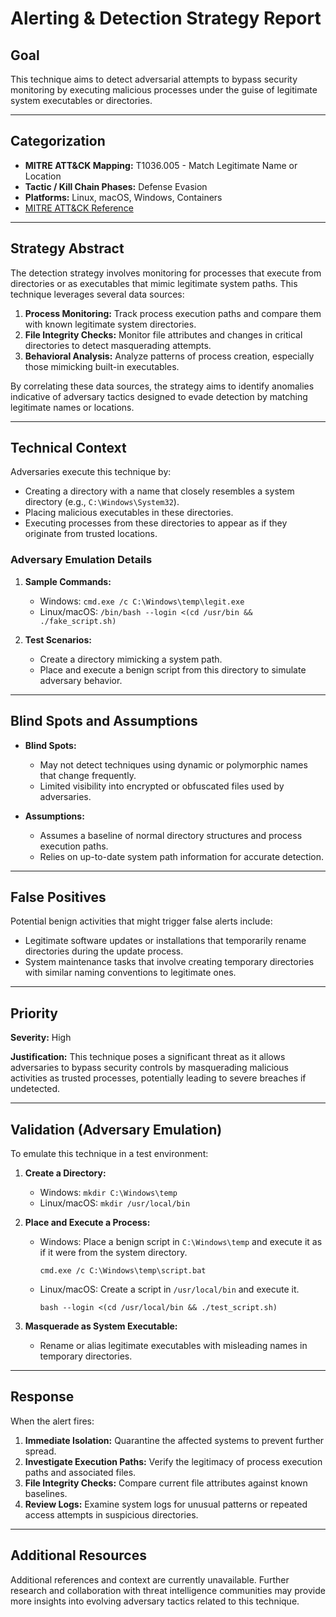# Alerting & Detection Strategy Report

## Goal
This technique aims to detect adversarial attempts to bypass security monitoring by executing malicious processes under the guise of legitimate system executables or directories.

---

## Categorization

- **MITRE ATT&CK Mapping:** T1036.005 - Match Legitimate Name or Location
- **Tactic / Kill Chain Phases:** Defense Evasion
- **Platforms:** Linux, macOS, Windows, Containers
- [MITRE ATT&CK Reference](https://attack.mitre.org/techniques/T1036/005)

---

## Strategy Abstract

The detection strategy involves monitoring for processes that execute from directories or as executables that mimic legitimate system paths. This technique leverages several data sources:

1. **Process Monitoring:** Track process execution paths and compare them with known legitimate system directories.
2. **File Integrity Checks:** Monitor file attributes and changes in critical directories to detect masquerading attempts.
3. **Behavioral Analysis:** Analyze patterns of process creation, especially those mimicking built-in executables.

By correlating these data sources, the strategy aims to identify anomalies indicative of adversary tactics designed to evade detection by matching legitimate names or locations.

---

## Technical Context

Adversaries execute this technique by:

- Creating a directory with a name that closely resembles a system directory (e.g., `C:\Windows\System32`).
- Placing malicious executables in these directories.
- Executing processes from these directories to appear as if they originate from trusted locations.

### Adversary Emulation Details

1. **Sample Commands:**
   - Windows: `cmd.exe /c C:\Windows\temp\legit.exe`
   - Linux/macOS: `/bin/bash --login <(cd /usr/bin && ./fake_script.sh)`

2. **Test Scenarios:**
   - Create a directory mimicking a system path.
   - Place and execute a benign script from this directory to simulate adversary behavior.

---

## Blind Spots and Assumptions

- **Blind Spots:** 
  - May not detect techniques using dynamic or polymorphic names that change frequently.
  - Limited visibility into encrypted or obfuscated files used by adversaries.

- **Assumptions:**
  - Assumes a baseline of normal directory structures and process execution paths.
  - Relies on up-to-date system path information for accurate detection.

---

## False Positives

Potential benign activities that might trigger false alerts include:

- Legitimate software updates or installations that temporarily rename directories during the update process.
- System maintenance tasks that involve creating temporary directories with similar naming conventions to legitimate ones.

---

## Priority

**Severity:** High

**Justification:** This technique poses a significant threat as it allows adversaries to bypass security controls by masquerading malicious activities as trusted processes, potentially leading to severe breaches if undetected.

---

## Validation (Adversary Emulation)

To emulate this technique in a test environment:

1. **Create a Directory:**
   - Windows: `mkdir C:\Windows\temp`
   - Linux/macOS: `mkdir /usr/local/bin`

2. **Place and Execute a Process:**
   - Windows: Place a benign script in `C:\Windows\temp` and execute it as if it were from the system directory.
     ```shell
     cmd.exe /c C:\Windows\temp\script.bat
     ```
   - Linux/macOS: Create a script in `/usr/local/bin` and execute it.
     ```shell
     bash --login <(cd /usr/local/bin && ./test_script.sh)
     ```

3. **Masquerade as System Executable:**
   - Rename or alias legitimate executables with misleading names in temporary directories.

---

## Response

When the alert fires:

1. **Immediate Isolation:** Quarantine the affected systems to prevent further spread.
2. **Investigate Execution Paths:** Verify the legitimacy of process execution paths and associated files.
3. **File Integrity Checks:** Compare current file attributes against known baselines.
4. **Review Logs:** Examine system logs for unusual patterns or repeated access attempts in suspicious directories.

---

## Additional Resources

Additional references and context are currently unavailable. Further research and collaboration with threat intelligence communities may provide more insights into evolving adversary tactics related to this technique.